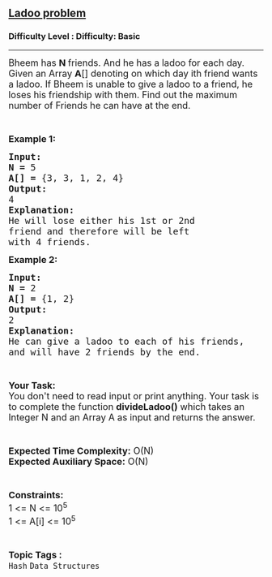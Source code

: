 <h2><a href="https://www.geeksforgeeks.org/problems/ladoo-problem2929/1?page=2&category=Arrays&difficulty=Basic,Easy&status=unsolved,attempted&sortBy=submissions">Ladoo problem</a></h2><h3>Difficulty Level : Difficulty: Basic</h3><hr><div class="problems_problem_content__Xm_eO"><p><span style="font-size:18px">Bheem has <strong>N </strong>friends. And he has a ladoo for each day. Given an Array <strong>A</strong>[] denoting on which day ith friend wants a ladoo. If Bheem is unable to give a ladoo to a friend, he loses his friendship with them. Find out the maximum number of Friends he can have at the end.</span></p>

<p>&nbsp;</p>

<p><span style="font-size:18px"><strong>Example 1:</strong></span></p>

<pre><span style="font-size:18px"><strong>Input:</strong></span>
<span style="font-size:18px"><strong>N = </strong>5</span>
<span style="font-size:18px"><strong>A[] =</strong> {3, 3, 1, 2, 4}</span>
<span style="font-size:18px"><strong>Output:</strong></span>
<span style="font-size:18px">4 </span>
<span style="font-size:18px"><strong>Explanation:
</strong>He will lose either his 1st or 2nd
friend and therefore will be left
with 4 friends.</span></pre>

<p><span style="font-size:18px"><strong>Example 2:</strong></span></p>

<pre><span style="font-size:18px"><strong>Input:</strong></span>
<span style="font-size:18px"><strong>N = </strong>2</span>
<span style="font-size:18px"><strong>A[] =</strong> {1, 2}</span>
<span style="font-size:18px"><strong>Output:</strong></span>
<span style="font-size:18px">2</span>
<span style="font-size:18px"><strong>Explanation:
</strong>He can give a ladoo to each of his friends,
and will have 2 friends by the end.</span></pre>

<p>&nbsp;</p>

<p><span style="font-size:18px"><strong>Your Task:</strong><br>
You don't need to read input or print anything. Your task is to complete the function <strong>divideLadoo()</strong> which takes an Integer N and an Array A as input and returns the answer.</span></p>

<p>&nbsp;</p>

<p><span style="font-size:18px"><strong>Expected Time Complexity:</strong> O(N)<br>
<strong>Expected Auxiliary Space:</strong> O(N)</span></p>

<p>&nbsp;</p>

<p><span style="font-size:18px"><strong>Constraints:</strong></span><br>
<span style="font-size:18px">1 &lt;= N &lt;= 10<sup>5</sup><br>
1 &lt;= A[i] &lt;= 10<sup>5</sup></span></p>
</div><br><p><span style=font-size:18px><strong>Topic Tags : </strong><br><code>Hash</code>&nbsp;<code>Data Structures</code>&nbsp;